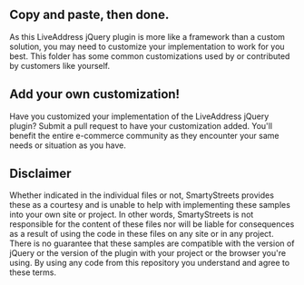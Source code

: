 Copy and paste, then done.
-----------------------

As this LiveAddress jQuery plugin is more like a framework than a custom solution,
you may need to customize your implementation to work for you best. This folder has some
common customizations used by or contributed by customers like yourself.


Add your own customization!
-----------------------

Have you customized your implementation of the LiveAddress jQuery plugin? Submit a pull
request to have your customization added. You'll benefit the entire e-commerce
community as they encounter your same needs or situation as you have.


Disclaimer
-----------------------

Whether indicated in the individual files or not, SmartyStreets provides these as a courtesy
and is unable to help with implementing these samples into your own site or project. In
other words, SmartyStreets is not responsible for the content of these files nor will be
liable for consequences as a result of using the code in these files on any site or in any
project. There is no guarantee that these samples are compatible with the version of jQuery
or the version of the plugin with your project or the browser you're using.
By using any code from this repository you understand and agree to these terms.